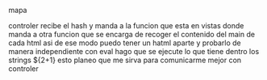 mapa

controler recibe el hash y manda a la funcion que esta en vistas donde manda a otra funcion que se encarga de recoger
el contenido del main de cada html asi de ese modo puedo tener un hatml aparte y probarlo de manera independiente
con eval hago que se ejecute lo que tiene dentro los strings ${2+1}
esto planeo que me sirva para comunicarme mejor con controler
